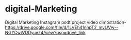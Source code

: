 # digital-Marketing
Digital Marketing
Instagram podt project
video dimostration-https://drive.google.com/file/d/1LVEh41nnpT2_mvUVw--NGYCwWDDyuez4/view?usp=drive_link
